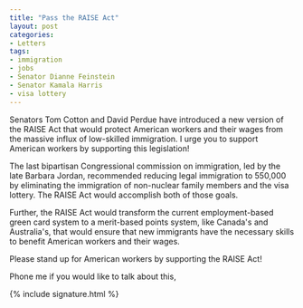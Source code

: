 ```yaml
---
title: "Pass the RAISE Act"
layout: post
categories:
- Letters
tags:
- immigration
- jobs
- Senator Dianne Feinstein
- Senator Kamala Harris
- visa lottery
---
```


Senators Tom Cotton and David Perdue have introduced a new version of the RAISE Act that would protect American workers and their wages from the massive influx of low-skilled immigration. I urge you to support American workers by supporting this legislation!

The last bipartisan Congressional commission on immigration, led by the late Barbara Jordan, recommended reducing legal immigration to 550,000 by eliminating the immigration of non-nuclear family members and the visa lottery. The RAISE Act would accomplish both of those goals.

Further, the RAISE Act would transform the current employment-based green card system to a merit-based points system, like Canada's and Australia's, that would ensure that new immigrants have the necessary skills to benefit American workers and their wages.

Please stand up for American workers by supporting the RAISE Act!

Phone me if you would like to talk about this,

{% include signature.html %}
